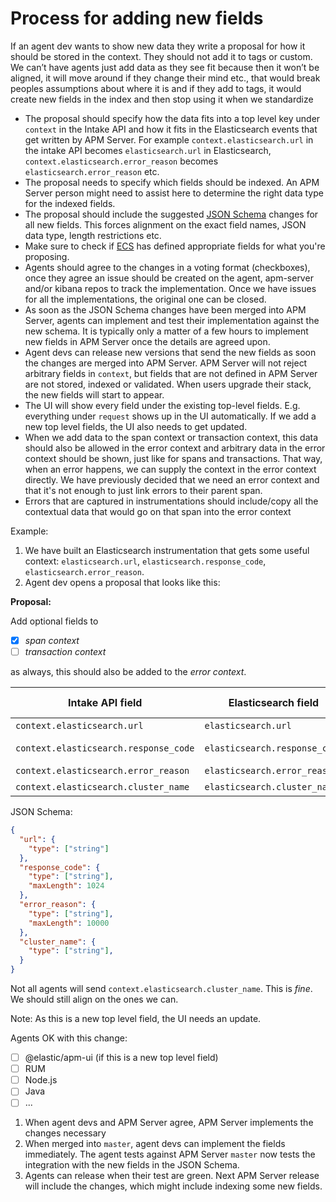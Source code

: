 # Process for adding new fields

If an agent dev wants to show new data they write a proposal for how it should be stored in the context.
They should not add it to tags or custom.
We can’t have agents just add data as they see fit because then it won’t be aligned,
it will move around if they change their mind etc.,
that would break peoples assumptions about where it is and if they add to tags,
it would create new fields in the index and then stop using it when we standardize

* The proposal should specify how the data fits into a top level key under `context` in the Intake API and how it fits in the Elasticsearch events that get written by APM Server.
For example `context.elasticsearch.url` in the intake API becomes `elasticsearch.url` in Elasticsearch, `context.elasticsearch.error_reason` becomes `elasticsearch.error_reason` etc.
* The proposal needs to specify which fields should be indexed.
An APM Server person might need to assist here to determine the right data type for the indexed fields.
* The proposal should include the suggested [JSON Schema](https://github.com/elastic/apm-server/blob/master/docs/spec/context.json) changes for all new fields.
This forces alignment on the exact field names, JSON data type, length restrictions etc.
* Make sure to check if [ECS](https://github.com/elastic/ecs) has defined appropriate fields for what you're proposing.
* Agents should agree to the changes in a voting format (checkboxes),
once they agree an issue should be created on the agent,
apm-server and/or kibana repos to track the implementation.
Once we have issues for all the implementations, the original one can be closed.
* As soon as the JSON Schema changes have been merged into APM Server,
agents can implement and test their implementation against the new schema.
It is typically only a matter of a few hours to implement new fields in APM Server once the details are agreed upon.
* Agent devs can release new versions that send the new fields as soon the changes are merged into APM Server.
APM Server will not reject arbitrary fields in `context`, but fields that are not defined in APM Server are not stored, indexed or validated.
When users upgrade their stack, the new fields will start to appear.
* The UI will show every field under the existing top-level fields. E.g. everything under `request` shows up in the UI automatically. If we add a new top level fields, the UI also needs to get updated.
* When we add data to the span context or transaction context,
this data should also be allowed in the error context and arbitrary data in the error context should be shown, just like for spans and transactions.
That way, when an error happens, we can supply the context in the error context directly.
We have previously decided that we need an error context and that it's not enough to just link errors to their parent span.
* Errors that are captured in instrumentations should include/copy all the contextual data that would go on that span into the error context


Example:

1. We have built an Elasticsearch instrumentation that gets some useful context: `elasticsearch.url`, `elasticsearch.response_code`, `elasticsearch.error_reason`.
2. Agent dev opens a proposal that looks like this:

**Proposal:**

Add optional fields to
- [x] _span context_
- [ ] _transaction context_

as always, this should also be added to the _error context_.

| Intake API field | Elasticsearch field | Elasticsearch Type |
| -----------------|-------------------------|---------------------|
| `context.elasticsearch.url` | `elasticsearch.url` | not indexed |
| `context.elasticsearch.response_code` | `elasticsearch.response_code` | indexed as keyword |
| `context.elasticsearch.error_reason` | `elasticsearch.error_reason` | not indexed |
| `context.elasticsearch.cluster_name` | `elasticsearch.cluster_name` | not indexed |


JSON Schema:
```json
{
  "url": {
    "type": ["string"]
  },
  "response_code": {
    "type": ["string"],
    "maxLength": 1024
  },
  "error_reason": {
    "type": ["string"],
    "maxLength": 10000
  },
  "cluster_name": {
    "type": ["string"],
  }
}
```
Not all agents will send `context.elasticsearch.cluster_name`. This is _fine_. We should still align on the ones we can.

Note: As this is a new top level field, the UI needs an update.

Agents OK with this change:

- [ ] @elastic/apm-ui (if this is a new top level field)
- [ ] RUM
- [ ] Node.js
- [ ] Java
- [ ] ...

1. When agent devs and APM Server agree, APM Server implements the changes necessary
1. When merged into `master`, agent devs can implement the fields immediately.
The agent tests against APM Server `master` now tests the integration with the new fields in the JSON Schema.
1. Agents can release when their test are green. Next APM Server release will include the changes,
which might include indexing some new fields.
